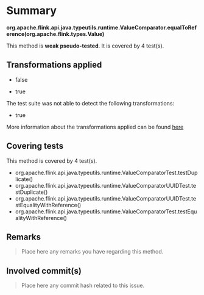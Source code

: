 # Summary
**org.apache.flink.api.java.typeutils.runtime.ValueComparator.equalToReference(org.apache.flink.types.Value)**

This method is **weak pseudo-tested**.
It is covered by 4 test(s). 


## Transformations applied

- false

- true


The test suite was not able to detect the following transformations:
 * true 


More information about the transformations applied can be found [here](https://github.com/STAMP-project/pitest-descartes)

## Covering tests
This method is covered by 4 test(s).
* org.apache.flink.api.java.typeutils.runtime.ValueComparatorTest.testDuplicate()
* org.apache.flink.api.java.typeutils.runtime.ValueComparatorUUIDTest.testDuplicate()
* org.apache.flink.api.java.typeutils.runtime.ValueComparatorUUIDTest.testEqualityWithReference()
* org.apache.flink.api.java.typeutils.runtime.ValueComparatorTest.testEqualityWithReference()


## Remarks
> Place here any remarks you have regarding this method.

## Involved commit(s)

> Place here any commit hash related to this issue.
